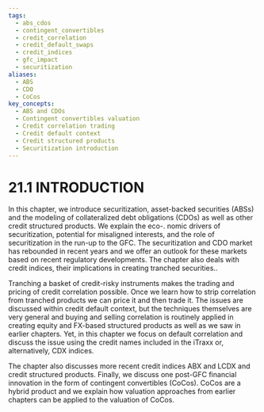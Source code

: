 ```yaml
---
tags:
  - abs_cdos
  - contingent_convertibles
  - credit_correlation
  - credit_default_swaps
  - credit_indices
  - gfc_impact
  - securitization
aliases:
  - ABS
  - CDO
  - CoCos
key_concepts:
  - ABS and CDOs
  - Contingent convertibles valuation
  - Credit correlation trading
  - Credit default context
  - Credit structured products
  - Securitization introduction
---
```


# 21.1 INTRODUCTION  

In this chapter, we introduce securitization, asset-backed securities (ABSs) and the modeling of collateralized debt obligations (CDOs) as well as other credit structured products. We explain the eco-. nomic drivers of securitization, potential for misaligned interests, and the role of securitization in the run-up to the GFC. The securitization and CDO market has rebounded in recent years and we offer an outlook for these markets based on recent regulatory developments. The chapter also deals with credit indices, their implications in creating tranched securities..  

Tranching a basket of credit-risky instruments makes the trading and pricing of credit correlation possible. Once we learn how to strip correlation from tranched products we can price it and then trade it. The issues are discussed within credit default context, but the techniques themselves are very general and buying and selling correlation is routinely applied in creating equity and FX-based structured products as well as we saw in earlier chapters. Yet, in this chapter we focus on default correlation and discuss the issue using the credit names included in the iTraxx or, alternatively, CDX indices.  

The chapter also discusses more recent credit indices ABX and LCDX and credit structured products. Finally, we discuss one post-GFC financial innovation in the form of contingent convertibles (CoCos). CoCos are a hybrid product and we explain how valuation approaches from earlier chapters can be applied to the valuation of CoCos.  
